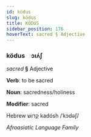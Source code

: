 ```yaml
---
id: ködus
slug: ködus
title: KÖDUS
sidebar_position: 176
hoverText: sacred § Adjective
---
```


### ködus&emsp;<span kind="abugida">ɔıʌ́ʃ</span>

*sacred* **§** Adjective

**Verb**: to be sacred

**Noun**: sacredness/holiness

**Modifier**: sacred

Hebrew קָדוֹשׁ kadósh /ˈkɔdəʃ/

*Afroasiatic Language Family*